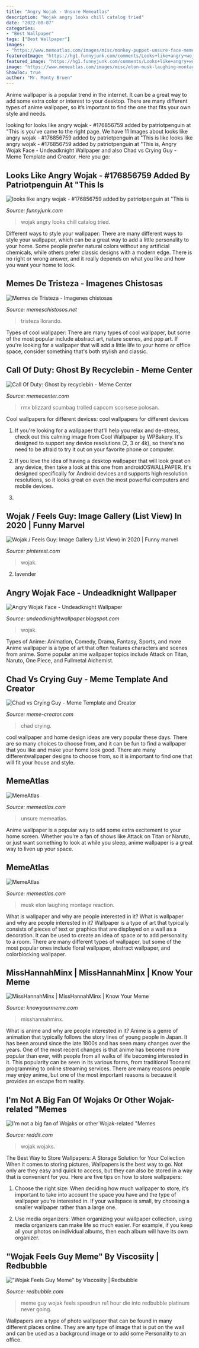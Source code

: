 ```yaml
---
title: "Angry Wojak - Unsure Memeatlas"
description: "Wojak angry looks chill catalog tried"
date: "2022-08-07"
categories:
- "Best Wallpaper"
tags: ["Best Wallpaper"]
images:
- "https://www.memeatlas.com/images/misc/monkey-puppet-unsure-face-meme.jpg"
featuredImage: "https://hg1.funnyjunk.com/comments/Looks+like+angry+wojak+_98e93a3ae8d1812aee8c12032ac5bc9e.jpg"
featured_image: "https://hg1.funnyjunk.com/comments/Looks+like+angry+wojak+_98e93a3ae8d1812aee8c12032ac5bc9e.jpg"
image: "https://www.memeatlas.com/images/misc/elon-musk-laughing-montage.jpg"
ShowToc: true
author: "Mr. Monty Bruen"
---
```



Anime wallpaper is a popular trend in the internet. It can be a great way to add some extra color or interest to your desktop. There are many different types of anime wallpaper, so it’s important to find the one that fits your own style and needs.

	

		
looking for looks like angry wojak - #176856759 added by patriotpenguin at &quot;This is you've came to the right page. We have 11 Images about looks like angry wojak - #176856759 added by patriotpenguin at &quot;This is like looks like angry wojak - #176856759 added by patriotpenguin at &quot;This is, Angry Wojak Face - Undeadknight Wallpaper and also Chad vs Crying Guy - Meme Template and Creator. Here you go:
		
    
## Looks Like Angry Wojak - #176856759 Added By Patriotpenguin At &quot;This Is

<img loading=lazy src="https://hg1.funnyjunk.com/comments/Looks+like+angry+wojak+_98e93a3ae8d1812aee8c12032ac5bc9e.jpg" onerror="this.onerror=null;this.src='https://tse3.mm.bing.net/th?id=OIP.9I9tEIHQ3_2sbvpjjJprkQAAAA&amp;pid=15.1';" alt="looks like angry wojak - #176856759 added by patriotpenguin at &quot;This is">

_Source: funnyjunk.com_

>wojak angry looks chill catalog tried. 

	

Different ways to style your wallpaper:
There are many different ways to style your wallpaper, which can be a great way to add a little personality to your home. Some people prefer natural colors without any artificial chemicals, while others prefer classic designs with a modern edge. There is no right or wrong answer, and it really depends on what you like and how you want your home to look.

    
## Memes De Tristeza - Imagenes Chistosas

<img loading=lazy src="http://memeschistosos.net/wp-content/uploads/2016/06/memes-de-tristeza-meme-llorando-fuerte.jpg" onerror="this.onerror=null;this.src='https://tse1.mm.bing.net/th?id=OIP.uxE23X0GsJaxVvXrguOh3AHaHa&amp;pid=15.1';" alt="Memes de Tristeza - Imagenes chistosas">

_Source: memeschistosos.net_

>tristeza llorando. 

	

Types of cool wallpaper:
There are many types of cool wallpaper, but some of the most popular include abstract art, nature scenes, and pop art. If you're looking for a wallpaper that will add a little life to your home or office space, consider something that's both stylish and classic.

    
## Call Of Duty: Ghost By Recyclebin - Meme Center

<img loading=lazy src="https://img.memecdn.com/call-of-duty-ghost_o_1490373.jpg" onerror="this.onerror=null;this.src='https://tse3.mm.bing.net/th?id=OIP.-er8vyubRfOvG-YDNB3y4wHaGm&amp;pid=15.1';" alt="Call Of Duty: Ghost by recyclebin - Meme Center">

_Source: memecenter.com_

>rmx blizzard scumbag trolled capcom scorsese polosan. 

	

Cool wallpapers for different devices:
cool wallpapers for different devices 

1. If you're looking for a wallpaper that'll help you relax and de-stress, check out this calming image from Cool Wallpaper by WPBakery. It's designed to support any device resolutions (2, 3 or 4k), so there's no need to be afraid to try it out on your favorite phone or computer.

2. If you love the idea of having a desktop wallpaper that will look great on any device, then take a look at this one from androidOSWALLPAPER. It's designed specifically for Android devices and supports high resolution resolutions, so it looks great on even the most powerful computers and mobile devices.

3.

    
## Wojak / Feels Guy: Image Gallery (List View) In 2020 | Funny Marvel

<img loading=lazy src="https://i.pinimg.com/736x/e7/b0/50/e7b050edc783d6cfc39924a833942b5d.jpg" onerror="this.onerror=null;this.src='https://tse4.mm.bing.net/th?id=OIP.lgioTOtqpcyAz4gjXcttfgAAAA&amp;pid=15.1';" alt="Wojak / Feels Guy: Image Gallery (List View) in 2020 | Funny marvel">

_Source: pinterest.com_

>wojak. 

	

2. lavender 

    
## Angry Wojak Face - Undeadknight Wallpaper

<img loading=lazy src="https://ih1.redbubble.net/image.1545877098.2533/st,small,507x507-pad,600x600,f8f8f8.u1.jpg" onerror="this.onerror=null;this.src='https://tse4.mm.bing.net/th?id=OIP.OKwd57kEZJkYM4B65Lgp8gHaHa&amp;pid=15.1';" alt="Angry Wojak Face - Undeadknight Wallpaper">

_Source: undeadknightwallpaper.blogspot.com_

>wojak. 

	

Types of Anime: Animation, Comedy, Drama, Fantasy, Sports, and more
Anime wallpaper is a type of art that often features characters and scenes from anime. Some popular anime wallpaper topics include Attack on Titan, Naruto, One Piece, and Fullmetal Alchemist.

    
## Chad Vs Crying Guy - Meme Template And Creator

<img loading=lazy src="https://nyc3.digitaloceanspaces.com/memecreator-cdn/media/__processed__/a8f/template-chad-vs-crying-guy-0c6db91aec9c.jpeg" onerror="this.onerror=null;this.src='https://tse1.mm.bing.net/th?id=OIP.q9LyZgoGd09adR1hGUSRRgHaFC&amp;pid=15.1';" alt="Chad vs Crying Guy - Meme Template and Creator">

_Source: meme-creator.com_

>chad crying. 

	

cool wallpaper and home design ideas are very popular these days. There are so many choices to choose from, and it can be fun to find a wallpaper that you like and make your home look good. There are many differentwallpaper designs to choose from, so it is important to find one that will fit your house and style.

    
## MemeAtlas

<img loading=lazy src="https://www.memeatlas.com/images/misc/monkey-puppet-unsure-face-meme.jpg" onerror="this.onerror=null;this.src='https://tse3.mm.bing.net/th?id=OIP.br3x5Iy3LCwM_-FoJQsZ8gHaD-&amp;pid=15.1';" alt="MemeAtlas">

_Source: memeatlas.com_

>unsure memeatlas. 

	

Anime wallpaper is a popular way to add some extra excitement to your home screen. Whether you’re a fan of shows like Attack on Titan or Naruto, or just want something to look at while you sleep, anime wallpaper is a great way to liven up your space.

    
## MemeAtlas

<img loading=lazy src="https://www.memeatlas.com/images/misc/elon-musk-laughing-montage.jpg" onerror="this.onerror=null;this.src='https://tse1.mm.bing.net/th?id=OIP.gxj5ximcPDj00FvddOlQoAHaHa&amp;pid=15.1';" alt="MemeAtlas">

_Source: memeatlas.com_

>musk elon laughing montage reaction. 

	

What is wallpaper and why are people interested in it?
What is wallpaper and why are people interested in it?
Wallpaper is a type of art that typically consists of pieces of text or graphics that are displayed on a wall as a decoration. It can be used to create an idea of space or to add personality to a room. There are many different types of wallpaper, but some of the most popular ones include floral wallpaper, abstract wallpaper, and colorblocking wallpaper.

    
## MissHannahMinx | MissHannahMinx | Know Your Meme

<img loading=lazy src="https://i.kym-cdn.com/photos/images/facebook/000/338/203/8c1.jpg" onerror="this.onerror=null;this.src='https://tse2.mm.bing.net/th?id=OIP.B4F9sjtaYLeCfjhbh85lKwHaFO&amp;pid=15.1';" alt="MissHannahMinx | MissHannahMinx | Know Your Meme">

_Source: knowyourmeme.com_

>misshannahminx. 

	

What is anime and why are people interested in it?
Anime is a genre of animation that typically follows the story lines of young people in Japan. It has been around since the late 1800s and has seen many changes over the years. One of the most recent changes is that anime has become more popular than ever, with people from all walks of life becoming interested in it. This popularity can be seen in its various forms, from traditional Toonami programming to online streaming services. There are many reasons people may enjoy anime, but one of the most important reasons is because it provides an escape from reality.

    
## I&#039;m Not A Big Fan Of Wojaks Or Other Wojak-related &quot;Memes

<img loading=lazy src="https://i.imgflip.com/2n8ndr.jpg" onerror="this.onerror=null;this.src='https://tse1.mm.bing.net/th?id=OIP.THZJ7YOUNhaOjfDxW7wAnQHaGC&amp;pid=15.1';" alt="I&#039;m not a big fan of Wojaks or other Wojak-related &quot;Memes">

_Source: reddit.com_

>wojak wojaks. 

	

The Best Way to Store Wallpapers: A Storage Solution for Your Collection
When it comes to storing pictures, Wallpapers is the best way to go. Not only are they easy and quick to access, but they can also be stored in a way that is convenient for you. Here are five tips on how to store wallpapers:
1) Choose the right size: When deciding how much wallpaper to store, it’s important to take into account the space you have and the type of wallpaper you’re interested in. If your wallspace is small, try choosing a smaller wallpaper rather than a large one.

2) Use media organizers: When organizing your wallpaper collection, using media organizers can make life so much easier. For example, if you keep all your photos on individual albums, then each album will have its own organizer.

    
## &quot;Wojak Feels Guy Meme&quot; By Viscosiity | Redbubble

<img loading=lazy src="https://ih1.redbubble.net/image.515623972.3817/flat,1000x1000,075,f.jpg" onerror="this.onerror=null;this.src='https://tse1.mm.bing.net/th?id=OIP.BIrCTZtBlQZex9JGMzreSAHaJM&amp;pid=15.1';" alt="&quot;Wojak Feels Guy Meme&quot; by Viscosiity | Redbubble">

_Source: redbubble.com_

>meme guy wojak feels speedrun re1 hour die into redbubble platinum never going. 

	



Wallpapers are a type of photo wallpaper that can be found in many different places online. They are any type of image that is put on the wall and can be used as a background image or to add some Personality to an office.

